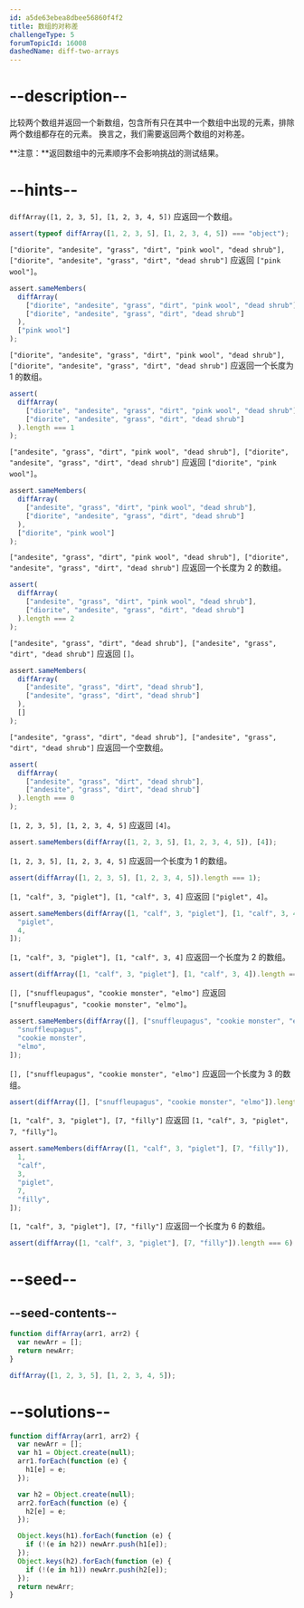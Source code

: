 ```yaml
---
id: a5de63ebea8dbee56860f4f2
title: 数组的对称差
challengeType: 5
forumTopicId: 16008
dashedName: diff-two-arrays
---
```


# --description--

比较两个数组并返回一个新数组，包含所有只在其中一个数组中出现的元素，排除两个数组都存在的元素。 换言之，我们需要返回两个数组的对称差。

**注意：**返回数组中的元素顺序不会影响挑战的测试结果。

# --hints--

`diffArray([1, 2, 3, 5], [1, 2, 3, 4, 5])` 应返回一个数组。

```js
assert(typeof diffArray([1, 2, 3, 5], [1, 2, 3, 4, 5]) === "object");
```

`["diorite", "andesite", "grass", "dirt", "pink wool", "dead shrub"], ["diorite", "andesite", "grass", "dirt", "dead shrub"]` 应返回 `["pink wool"]`。

```js
assert.sameMembers(
  diffArray(
    ["diorite", "andesite", "grass", "dirt", "pink wool", "dead shrub"],
    ["diorite", "andesite", "grass", "dirt", "dead shrub"]
  ),
  ["pink wool"]
);
```

`["diorite", "andesite", "grass", "dirt", "pink wool", "dead shrub"], ["diorite", "andesite", "grass", "dirt", "dead shrub"]` 应返回一个长度为 1 的数组。

```js
assert(
  diffArray(
    ["diorite", "andesite", "grass", "dirt", "pink wool", "dead shrub"],
    ["diorite", "andesite", "grass", "dirt", "dead shrub"]
  ).length === 1
);
```

`["andesite", "grass", "dirt", "pink wool", "dead shrub"], ["diorite", "andesite", "grass", "dirt", "dead shrub"]` 应返回 `["diorite", "pink wool"]`。

```js
assert.sameMembers(
  diffArray(
    ["andesite", "grass", "dirt", "pink wool", "dead shrub"],
    ["diorite", "andesite", "grass", "dirt", "dead shrub"]
  ),
  ["diorite", "pink wool"]
);
```

`["andesite", "grass", "dirt", "pink wool", "dead shrub"], ["diorite", "andesite", "grass", "dirt", "dead shrub"]` 应返回一个长度为 2 的数组。

```js
assert(
  diffArray(
    ["andesite", "grass", "dirt", "pink wool", "dead shrub"],
    ["diorite", "andesite", "grass", "dirt", "dead shrub"]
  ).length === 2
);
```

`["andesite", "grass", "dirt", "dead shrub"], ["andesite", "grass", "dirt", "dead shrub"]` 应返回 `[]`。

```js
assert.sameMembers(
  diffArray(
    ["andesite", "grass", "dirt", "dead shrub"],
    ["andesite", "grass", "dirt", "dead shrub"]
  ),
  []
);
```

`["andesite", "grass", "dirt", "dead shrub"], ["andesite", "grass", "dirt", "dead shrub"]` 应返回一个空数组。

```js
assert(
  diffArray(
    ["andesite", "grass", "dirt", "dead shrub"],
    ["andesite", "grass", "dirt", "dead shrub"]
  ).length === 0
);
```

`[1, 2, 3, 5], [1, 2, 3, 4, 5]` 应返回 `[4]`。

```js
assert.sameMembers(diffArray([1, 2, 3, 5], [1, 2, 3, 4, 5]), [4]);
```

`[1, 2, 3, 5], [1, 2, 3, 4, 5]` 应返回一个长度为 1 的数组。

```js
assert(diffArray([1, 2, 3, 5], [1, 2, 3, 4, 5]).length === 1);
```

`[1, "calf", 3, "piglet"], [1, "calf", 3, 4]` 应返回 `["piglet", 4]`。

```js
assert.sameMembers(diffArray([1, "calf", 3, "piglet"], [1, "calf", 3, 4]), [
  "piglet",
  4,
]);
```

`[1, "calf", 3, "piglet"], [1, "calf", 3, 4]` 应返回一个长度为 2 的数组。

```js
assert(diffArray([1, "calf", 3, "piglet"], [1, "calf", 3, 4]).length === 2);
```

`[], ["snuffleupagus", "cookie monster", "elmo"]` 应返回 `["snuffleupagus", "cookie monster", "elmo"]`。

```js
assert.sameMembers(diffArray([], ["snuffleupagus", "cookie monster", "elmo"]), [
  "snuffleupagus",
  "cookie monster",
  "elmo",
]);
```

`[], ["snuffleupagus", "cookie monster", "elmo"]` 应返回一个长度为 3 的数组。

```js
assert(diffArray([], ["snuffleupagus", "cookie monster", "elmo"]).length === 3);
```

`[1, "calf", 3, "piglet"], [7, "filly"]` 应返回 `[1, "calf", 3, "piglet", 7, "filly"]`。

```js
assert.sameMembers(diffArray([1, "calf", 3, "piglet"], [7, "filly"]), [
  1,
  "calf",
  3,
  "piglet",
  7,
  "filly",
]);
```

`[1, "calf", 3, "piglet"], [7, "filly"]` 应返回一个长度为 6 的数组。

```js
assert(diffArray([1, "calf", 3, "piglet"], [7, "filly"]).length === 6);
```

# --seed--

## --seed-contents--

```js
function diffArray(arr1, arr2) {
  var newArr = [];
  return newArr;
}

diffArray([1, 2, 3, 5], [1, 2, 3, 4, 5]);
```

# --solutions--

```js
function diffArray(arr1, arr2) {
  var newArr = [];
  var h1 = Object.create(null);
  arr1.forEach(function (e) {
    h1[e] = e;
  });

  var h2 = Object.create(null);
  arr2.forEach(function (e) {
    h2[e] = e;
  });

  Object.keys(h1).forEach(function (e) {
    if (!(e in h2)) newArr.push(h1[e]);
  });
  Object.keys(h2).forEach(function (e) {
    if (!(e in h1)) newArr.push(h2[e]);
  });
  return newArr;
}
```
